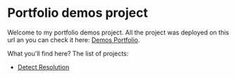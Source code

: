 # Portfolio demos project

Welcome to my portfolio demos project. All the project was deployed on this url an you can check it here: <a href="https://demo.luizfernandodev.com.br/" target="_blank">Demos Portfolio</a>.

What you'll find here? The list of projects:

<ul>
    <li><a href="https://demo.luizfernandodev.com.br/detect-resolution" target="_blank">Detect Resolution</a></li>
</ul>
